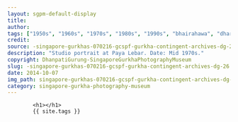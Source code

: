 ```yaml
---
layout: sgpm-default-display
title: 
author: 
tags: ["1950s", "1960s", "1970s", "1980s", "1990s", "bhairahawa", "dharan", "gurkhas", "kathmandu", "nepal", "pokhara", "singapore", "singapore gurkha archive", "singapore gurkha old photographs", "singapore gurkha photography museum", "singapore gurkhas"]
credit: 
source: -singapore-gurkhas-070216-gcspf-gurkha-contingent-archives-dg-26
description: "Studio portrait at Paya Lebar. Date: Mid 1970s."
copyright: DhanpatiGurung-SingaporeGurkhaPhotographyMuseum
slug: -singapore-gurkhas-070216-gcspf-gurkha-contingent-archives-dg-26
date: 2014-10-07
img_path: singapore-gurkhas-070216-gcspf-gurkha-contingent-archives-dg-26.jpg
category: singapore-gurkha-photography-museum
---
```

	 		

	 		<h1></h1>
	 		{{ site.tags }}
	 		
